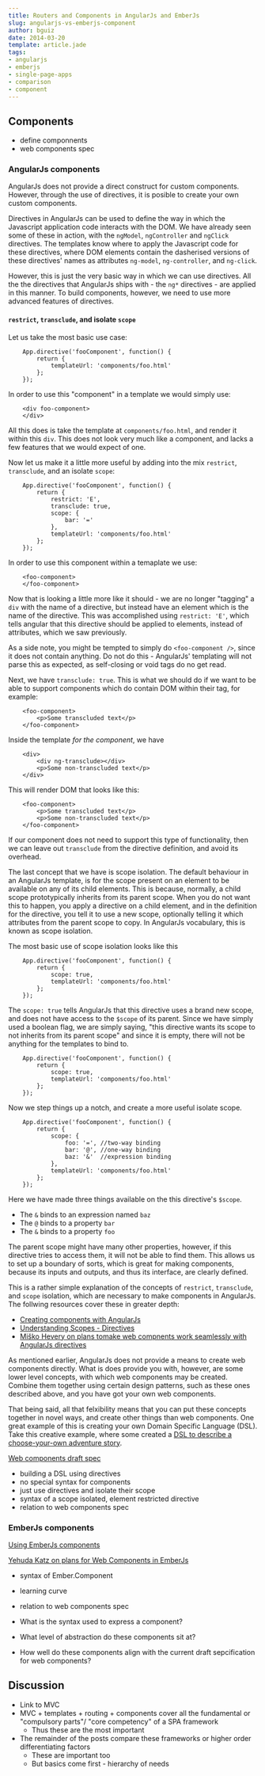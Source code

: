 ```yaml
---
title: Routers and Components in AngularJs and EmberJs
slug: angularjs-vs-emberjs-component
author: bguiz
date: 2014-03-20
template: article.jade
tags:
- angularjs
- emberjs
- single-page-apps
- comparison
- component
---
```


## Components

- define componnents
- web components spec

### AngularJs components

AngularJs does not provide a direct construct for custom components.
However, through the use of directives,
it is posible to create your own custom components.

Directives in AngularJs can be used to define the way in which the Javascript application code
interacts with the DOM.
We have already seen some of these in action,
with the `ngModel`, `ngController` and `ngClick` directives.
The templates know where to apply the Javascript code for these directives,
where DOM elements contain the dasherised versions of these directives' names
as attributes `ng-model`, `ng-controller`, and `ng-click`.

However, this is just the very basic way in which we can use directives.
All the the directives that AngularJs ships with -
the `ng*` directives -
are applied in this manner.
To build components, however,
we need to use more advanced features of directives.

#### `restrict`, `transclude`, and isolate `scope`

Let us take the most basic use case:

		App.directive('fooComponent', function() {
			return {
				templateUrl: 'components/foo.html'
			};
		});

In order to use this "component" in a template we would simply use:

		<div foo-component>
		</div>

All this does is take the template at `components/foo.html`,
and render it within this `div`.
This does not look very much like a component,
and lacks a few features that we would expect of one.

Now let us make it a little more useful by adding into the mix
`restrict`, `transclude`, and an isolate `scope`:

		App.directive('fooComponent', function() {
			return {
				restrict: 'E',
				transclude: true,
				scope: {
					bar: '='
				},
				templateUrl: 'components/foo.html'
			};
		});

In order to use this component within a temaplate we use:

		<foo-component>
		</foo-component>

Now that is looking a little more like it should -
we are no longer "tagging" a `div` with the name of a directive,
but instead have an element which is the name of the directive.
This was accomplished using `restrict: 'E'`,
which tells angular that this directive should be applied to elements,
instead of attributes, which we saw previously.

As a side note, you might be tempted to simply do `<foo-component />`,
since it does not contain anything.
Do not do this - AngularJs' templating will not parse this as expected,
as self-closing or void tags do no get read.

Next, we have `transclude: true`.
This is what we should do if we want to be able to support
components which do contain DOM within their tag, for example:

		<foo-component>
			<p>Some transcluded text</p>
		</foo-component>

Inside the template *for the component*, we have

		<div>
			<div ng-transclude></div>
			<p>Some non-transcluded text</p>
		</div>

This will render DOM that looks like this:

		<foo-component>
			<p>Some transcluded text</p>
			<p>Some non-transcluded text</p>
		</foo-component>

If our component does not need to support this type of functionality,
then we can leave out `transclude` from the directive definition,
and avoid its overhead.

The last concept that we have is scope isolation.
The default behaviour in an AngularJs template,
is for the scope present on an element to be available on any of its child elements.
This is because, normally, a child scope prototypically inherits from its parent scope.
When you do not want this to happen,
you apply a directive on a child element,
and in the definition for the directive,
you tell it to use a new scope,
optionally telling it which attributes from the parent scope to copy.
In AngularJs vocabulary, this is known as scope isolation.

The most basic use of scope isolation looks like this

		App.directive('fooComponent', function() {
			return {
				scope: true,
				templateUrl: 'components/foo.html'
			};
		});

The `scope: true` tells AngularJs that this directive uses a brand new scope,
and does not have access to the `$scope` of its parent.
Since we have simply used a boolean flag,
we are simply saying, "this directive wants its scope to not inherits from its parent scope"
and since it is empty, there will not be anything for the templates to bind to.

		App.directive('fooComponent', function() {
			return {
				scope: true,
				templateUrl: 'components/foo.html'
			};
		});

Now we step things up a notch, and create a more useful isolate scope.

		App.directive('fooComponent', function() {
			return {
				scope: {
					foo: '=', //two-way binding
					bar: '@', //one-way binding
					baz: '&'  //expression binding
				},
				templateUrl: 'components/foo.html'
			};
		});

Here we have made three things available on the this directive's `$scope`.

- The `&` binds to an expression named `baz`
- The `@` binds to a property `bar`
- The `&` binds to a property `foo`

The parent scope might have many other properties,
however, if this directive tries to access them,
it will not be able to find them.
This allows us to set up a boundary of sorts,
which is great for making components,
because its inputs and outputs, and thus its interface, are clearly defined.

This is a rather simple explanation of the concepts of `restrict`, 
`transclude`, and `scope` isolation,
which are necessary to make components in AngularJs.
The follwing resources cover these in greater depth:

- [Creating components with AngularJs](http://blog.ijasoneverett.com/2013/03/creating-components-with-angular-js/)
- [Understanding Scopes - Directives](https://github.com/angular/angular.js/wiki/Understanding-Scopes#-directives)
- [Miško Hevery on plans tomake web compnents work seamlessly with AngularJs directives](https://groups.google.com/forum/#!msg/polymer-dev/4RSYaKmbtEk/uYnY3900wpIJ)

As mentioned earlier, AngularJs does not provide a means to create web components directly.
What is does provide you with, however, are some lower level concepts,
with which web components may be created.
Combine them together using certain design patterns,
such as these ones described above, 
and you have got your own web components.

That being said, all that felxibility means that you can put these concepts together in novel ways,
and create other things than web components.
One great example of this is creating your own Domain Specific Language (DSL).
Take this creative example, where some created a [DSL to describe a choose-your-own adventure story](https://github.com/danielstern/cyo).

[Web components draft spec](http://www.w3.org/TR/components-intro/)

- building a DSL using directives
- no special syntax for components
- just use directives and isolate their scope
- syntax of a scope isolated, element restricted directive
- relation to web components spec

### EmberJs components

[Using EmberJs components](http://emberjs.com/guides/components/passing-properties-to-a-component/)

[Yehuda Katz on plans for Web Components in EmberJs](https://gist.github.com/wycats/9144666b0c606d1838be)

- syntax of Ember.Component
- learning curve
- relation to web components spec

- What is the syntax used to express a component?
- What level of abstraction do these components sit at?
- How well do these components align with the current draft sepcification for web components?

## Discussion

- Link to MVC
- MVC + templates + routing + components cover all the fundamental or "compulsory parts"/ "core competency" of a SPA framework
	- Thus these are the most important
- The remainder of the posts compare these frameworks or higher order differentiating factors
	- These are important too
	- But basics come first - hierarchy of needs
